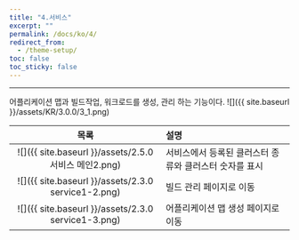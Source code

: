 ```yaml
---
title: "4.서비스"
excerpt: ""
permalink: /docs/ko/4/
redirect_from:
  - /theme-setup/
toc: false
toc_sticky: false
---
```


---
어플리케이션 맵과 빌드작업, 워크로드를 생성, 관리 하는 기능이다.
![]({{ site.baseurl }}/assets/KR/3.0.0/3_1.png)

| 목록 | 설명 |
| :---: | :--- |
| ![]({{ site.baseurl }}/assets/2.5.0 서비스 메인2.png) | 서비스에서 등록된 클러스터 종류와 클러스터 숫자를 표시 |
| ![]({{ site.baseurl }}/assets/2.3.0 service1-2.png) | 빌드 관리 페이지로 이동 |
| ![]({{ site.baseurl }}/assets/2.3.0 service1-3.png) | 어플리케이션 맵 생성 페이지로 이동 |
